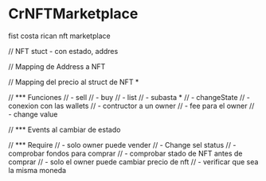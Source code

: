 # CrNFTMarketplace
fist costa rican nft marketplace



// NFT stuct - con estado, addres

// Mapping de Address a NFT

// Mapping del precio al struct de NFT *

// *** Funciones
// - sell
// - buy
// - list
// - subasta *
// - changeState
// - conexion con las wallets
// - contructor a un owner
// - fee para el owner
// - change value

// *** Events al cambiar de estado

// *** Require 
// - solo owner puede vender
// - Change sel status
// - comprobar fondos para comprar 
// - comprobar stado de NFT antes de comprar
// - solo el owner puede cambiar precio de nft
// - verificar que sea la misma moneda
